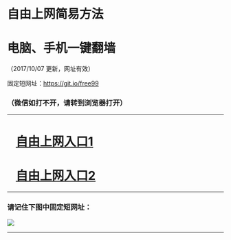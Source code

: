 ﻿# 自由上网简易方法

# 电脑、手机一键翻墙

（2017/10/07 更新，网址有效）

固定短网址：https://git.io/free99

### （微信如打不开，请转到浏览器打开）


***





# &nbsp;&nbsp; <a href="http://ft2628331934.fwq-tz-1001.info/fwqtz01.html?t=10070018812 " target="_blank">自由上网入口1</a>
# &nbsp;&nbsp; <a href="http://ft2617918692.fwq-tz-1002.info/fwqtz02.html?t=100700114394 " target="_blank">自由上网入口2</a>
***

### 请记住下图中固定短网址：

<img src="https://s3-us-west-2.amazonaws.com/fwq-1001/yjfq-20170905okok.png" /> 


***

